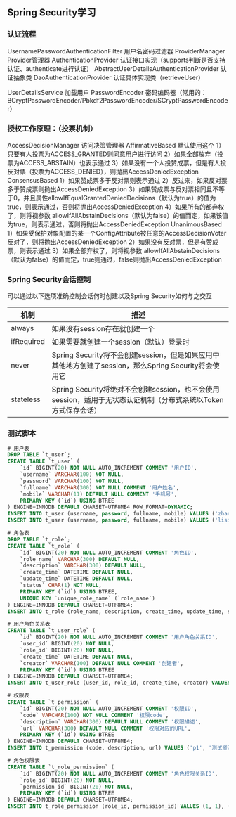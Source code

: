## Spring Security学习

### 认证流程

UsernamePasswordAuthenticationFilter                 用户名密码过滤器
ProviderManager                                      Provider管理器
AuthenticationProvider                               认证接口实现（supports判断是否支持认证、authenticate进行认证）
AbstractUserDetailsAuthenticationProvider            认证抽象类
DaoAuthenticationProvider                            认证具体实现类（retrieveUser）

UserDetailsService                                   加载用户
PasswordEncoder                                      密码编码器（常用的：BCryptPasswordEncoder/Pbkdf2PasswordEncoder/SCryptPasswordEncoder）


### 授权工作原理：（投票机制）
AccessDecisionManager                                访问决策管理器
    AffirmativeBased                                 默认使用这个
        1）只要有人投票为ACCESS_GRANTED则同意用户进行访问
        2）如果全部放弃（投票为ACCESS_ABSTAIN）也表示通过
        3）如果没有一个人投赞成票，但是有人投反对票（投票为ACCESS_DENIED），则抛出AccessDeniedException
    ConsensusBased
        1）如果赞成票多于反对票则表示通过
        2）反过来，如果反对票多于赞成票则抛出AccessDeniedException
        3）如果赞成票与反对票相同且不等于0，并且属性allowIfEqualGrantedDeniedDecisions（默认为true）的值为true，则表示通过，否则将抛出AccessDeniedException
        4）如果所有的都弃权了，则将视参数 allowIfAllAbstainDecisions（默认为false）的值而定，如果该值为true，则表示通过，否则将抛出AccessDeniedException
    UnanimousBased
        1）如果受保护对象配置的某一个ConfigAttribute被任意的AccessDecisionVoter反对了，则将抛出AccessDeniedException
        2）如果没有反对票，但是有赞成票，则表示通过
        3）如果全部弃权了，则将视参数 allowIfAllAbstainDecisions（默认为false）的值而定，true则通过，false则抛出AccessDeniedException

### Spring Security会话控制

可以通过以下选项准确控制会话何时创建以及Spring Security如何与之交互

| 机制       | 描述                                                         |
| ---------- | ------------------------------------------------------------ |
| always     | 如果没有session存在就创建一个                                |
| ifRequired | 如果需要就创建一个session（默认）登录时                      |
| never      | Spring Security将不会创建session，但是如果应用中其他地方创建了session，那么Spring Security将会使用它 |
| stateless  | Spring Security将绝对不会创建session，也不会使用session，适用于无状态认证机制（分布式系统以Token方式保存会话） |



### 测试脚本


```sql
# 用户表
DROP TABLE `t_user`;
CREATE TABLE `t_user` (
	`id` BIGINT(20) NOT NULL AUTO_INCREMENT COMMENT '用户ID',
	`username` VARCHAR(100) NOT NULL,
	`password` VARCHAR(100) NOT NULL,
	`fullname` VARCHAR(300) NOT NULL COMMENT '用户姓名',
	`mobile` VARCHAR(11) DEFAULT NULL COMMENT '手机号',
	PRIMARY KEY (`id`) USING BTREE
) ENGINE=INNODB DEFAULT CHARSET=UTF8MB4 ROW_FORMAT=DYNAMIC;
INSERT INTO t_user (username, password, fullname, mobile) VALUES ('zhangsan', '$2y$10$UA9kCc1yWGjKsJ8zfRl/ROQk77TloNLnAjVR2G2pKXwDb7qdFUk6q', '张三', '12256728271');
INSERT INTO t_user (username, password, fullname, mobile) VALUES ('lisi', '$2y$10$qr0UOfx/j7IJZQex6drEHuwfokFsN/PzhJnDRkHs549KT5vZXgUSK', '李四', '18451252645');

# 角色表
DROP TABLE `t_role`;
CREATE TABLE `t_role` (
	`id` BIGINT(20) NOT NULL AUTO_INCREMENT COMMENT '角色ID',
    `role_name` VARCHAR(300) DEFAULT NULL,
    `description` VARCHAR(300) DEFAULT NULL,
    `create_time` DATETIME DEFAULT NULL,
    `update_time` DATETIME DEFAULT NULL,
    `status` CHAR(1) NOT NULL,
    PRIMARY KEY (`id`) USING BTREE,
    UNIQUE KEY `unique_role_name` (`role_name`)
) ENGINE=INNODB DEFAULT CHARSET=UTF8MB4;
INSERT INTO t_role (role_name, description, create_time, update_time, status) VALUES ('管理员', '系统管理员，系统的最大权限管理者', CURRENT_TIMESTAMP(), CURRENT_TIMESTAMP(), '1');

# 用户角色关系表
CREATE TABLE `t_user_role` (
	`id` BIGINT(20) NOT NULL AUTO_INCREMENT COMMENT '用户角色关系ID',
    `user_id` BIGINT(20) NOT NULL,
    `role_id` BIGINT(20) NOT NULL,
    `create_time` DATETIME DEFAULT NULL,
    `creator` VARCHAR(100) DEFAULT NULL COMMENT '创建者',
    PRIMARY KEY (`id`) USING BTREE
) ENGINE=INNODB DEFAULT CHARSET=UTF8MB4;
INSERT INTO t_user_role (user_id, role_id, create_time, creator) VALUES (1, 1, CURRENT_TIMESTAMP(), 'admin');

# 权限表
CREATE TABLE `t_permission` (
	`id` BIGINT(20) NOT NULL AUTO_INCREMENT COMMENT '权限ID',
    `code` VARCHAR(100) NOT NULL COMMENT '权限code',
    `description` VARCHAR(300) DEFAULT NULL COMMENT '权限描述',
    `url` VARCHAR(300) DEFAULT NULL COMMENT '权限对应的URL',
    PRIMARY KEY (`id`) USING BTREE
) ENGINE=INNODB DEFAULT CHARSET=UTF8MB4;
INSERT INTO t_permission (code, description, url) VALUES ('p1', '测试资源1', '/r/r1'), ('p2', '测试资源2', '/r/r2');

# 角色权限表
CREATE TABLE `t_role_permission` (
	`id` BIGINT(20) NOT NULL AUTO_INCREMENT COMMENT '角色权限关系ID',
    `role_id` BIGINT(20) NOT NULL,
    `permission_id` BIGINT(20) NOT NULL,
    PRIMARY KEY (`id`) USING BTREE
) ENGINE=INNODB DEFAULT CHARSET=UTF8MB4;
INSERT INTO t_role_permission (role_id, permission_id) VALUES (1, 1), (1, 2);
```